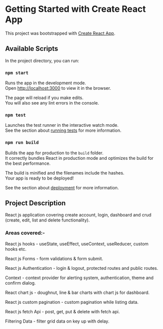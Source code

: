 # Getting Started with Create React App

This project was bootstrapped with [Create React App](https://github.com/facebook/create-react-app).

## Available Scripts

In the project directory, you can run:

### `npm start`

Runs the app in the development mode.\
Open [http://localhost:3000](http://localhost:3000) to view it in the browser.

The page will reload if you make edits.\
You will also see any lint errors in the console.

### `npm test`

Launches the test runner in the interactive watch mode.\
See the section about [running tests](https://facebook.github.io/create-react-app/docs/running-tests) for more information.

### `npm run build`

Builds the app for production to the `build` folder.\
It correctly bundles React in production mode and optimizes the build for the best performance.

The build is minified and the filenames include the hashes.\
Your app is ready to be deployed!

See the section about [deployment](https://facebook.github.io/create-react-app/docs/deployment) for more information.

## Project Description

React js application covering create account, login, dashboard and crud (create, edit, list and delete functionality).

### Areas covered:-
React js hooks - useState, useEffect, useContext, useReducer, custom hooks etc.

React js Forms - form validations & form submit.

React js Authentication - login & logout, protected routes and public routes.

Context - context provider for alerting system, authentication, theme and confirm dialog.

React chart js - doughnut, line & bar charts with chart js for dashboard.

React js custom pagination - custom pagination while listing data.

React js fetch Api - post, get, put & delete with fetch api.

Filtering Data - filter grid data on key up with delay.